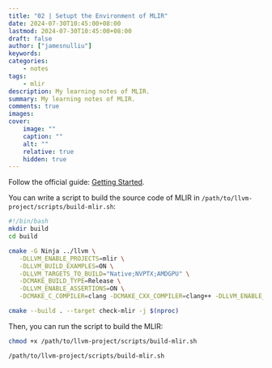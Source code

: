 ```yaml
---
title: "02 | Setupt the Environment of MLIR"
date: 2024-07-30T10:45:00+08:00
lastmod: 2024-07-30T10:45:00+08:00
draft: false
author: ["jamesnulliu"]
keywords: 
categories:
    - notes
tags:
    - mlir
description: My learning notes of MLIR.
summary: My learning notes of MLIR.
comments: true
images: 
cover:
    image: ""
    caption: ""
    alt: ""
    relative: true
    hidden: true
---
```


Follow the official guide: [Getting Started](https://mlir.llvm.org/getting_started/).

You can write a script to build the source code of MLIR in `/path/to/llvm-project/scripts/build-mlir.sh`:

```bash
#!/bin/bash
mkdir build
cd build

cmake -G Ninja ../llvm \
   -DLLVM_ENABLE_PROJECTS=mlir \
   -DLLVM_BUILD_EXAMPLES=ON \
   -DLLVM_TARGETS_TO_BUILD="Native;NVPTX;AMDGPU" \
   -DCMAKE_BUILD_TYPE=Release \
   -DLLVM_ENABLE_ASSERTIONS=ON \
   -DCMAKE_C_COMPILER=clang -DCMAKE_CXX_COMPILER=clang++ -DLLVM_ENABLE_LLD=ON

cmake --build . --target check-mlir -j $(nproc)
```

Then, you can run the script to build the MLIR:

```bash
chmod +x /path/to/llvm-project/scripts/build-mlir.sh

/path/to/llvm-project/scripts/build-mlir.sh
```